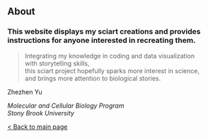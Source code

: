 ## About

### This website displays my sciart creations and provides instructions for anyone interested in recreating them.

>Integrating my knowledge in coding and data visualization   
>with storytelling skills,   
>this sciart project hopefully sparks more interest in science,   
>and brings more attention to biological stories.

Zhezhen Yu

*Molecular and Cellular Biology Program*   
*Stony Brook University*

[< Back to main page](index.md)
